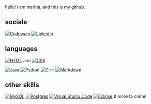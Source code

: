 hello! i am marina, and this is my github.

## socials
[![Codewars](https://www.codewars.com/users/tsiatima/badges/micro)](https://www.codewars.com/users/tsiatima) [![LinkedIn](https://custom-icon-badges.demolab.com/badge/LinkedIn-0A66C2?logo=linkedin-white&logoColor=fff)](https://www.linkedin.com/in/marinatsiatiri)

## languages
[![HTML](https://img.shields.io/badge/HTML-%23E34F26.svg?logo=html5&logoColor=white)](#) and [![CSS](https://img.shields.io/badge/CSS-1572B6?logo=css3&logoColor=fff)](#)

[![Java](https://img.shields.io/badge/Java-%23ED8B00.svg?logo=openjdk&logoColor=white)](#)  [![Python](https://img.shields.io/badge/Python-3776AB?logo=python&logoColor=fff)](#) [![C++](https://img.shields.io/badge/C++-%2300599C.svg?logo=c%2B%2B&logoColor=white)](#)
 [![Markdown](https://img.shields.io/badge/Markdown-%23000000.svg?logo=markdown&logoColor=white)](#)


## other skills
[![MySQL](https://img.shields.io/badge/MySQL-4479A1?logo=mysql&logoColor=fff)](#) [![Postgres](https://img.shields.io/badge/Postgres-%23316192.svg?logo=postgresql&logoColor=white)](#) [![Visual Studio Code](https://custom-icon-badges.demolab.com/badge/Visual%20Studio%20Code-0078d7.svg?logo=vsc&logoColor=white)](#) [![Eclipse](https://img.shields.io/badge/Eclipse-FE7A16.svg?logo=Eclipse&logoColor=white)](#)
& more to come!




<!--
**MarinaTsiatiri/MarinaTsiatiri** is a ✨ _special_ ✨ repository because its `README.md` (this file) appears on your GitHub profile.

Here are some ideas to get you started:

- 🔭 I’m currently working on ...
- 🌱 I’m currently learning ...
- 👯 I’m looking to collaborate on ...
- 🤔 I’m looking for help with ...
- 💬 Ask me about ...
- 📫 How to reach me: ...
- 😄 Pronouns: ...
- ⚡ Fun fact: ...
-->
